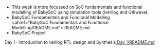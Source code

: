 - This week is more focussed on SoC fundamentals and functional modelling of BabySoC using simulation tools (iverilog and Gtkwave).
- BabySoC Fundamentals and Funcional Modelling <summary><ahref="BabySoC Fundamentals and Functional Modelling/README.md"> README.md</a></summary>
- BabySoC Project 

 <summary> Day 1- Introduction to verilog RTL design and Synthesis<a href="Day 1/README.md"> Day 1/README.md</a></summary>





































